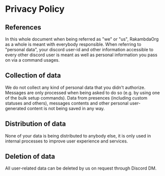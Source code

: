 # Privacy Policy
## References
In this whole document when being referred as "we" or "us", RakambdaOrg as a whole is meant with everybody responsible.
When referring to "personal data", your discord user-id and other information accessible to every other discord user is meant as well as personal information you pass on via a command usages.

## Collection of data
We do not collect any kind of personal data that you didn't authorize. Messages are only processed when being asked to do so (e.g. by using one of the bulk setup commands). Data from presences (including custom statuses and others), messages contents and other personal user-generated content is not being saved in any way.

## Distribution of data
None of your data is being distributed to anybody else, it is only used in internal processes to improve user experience and services.

## Deletion of data
All user-related data can be deleted by us on request through Discord DM.
